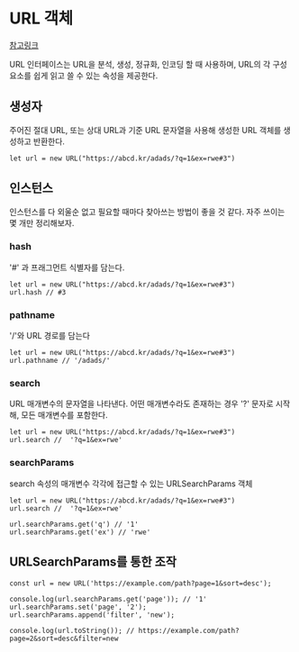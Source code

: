 # URL 객체

[참고링크](https://developer.mozilla.org/ko/docs/Web/API/URL)

URL 인터페이스는 URL을 분석, 생성, 정규화, 인코딩 할 때 사용하며, URL의 각 구성요소를 쉽게 읽고 쓸 수 있는 속성을 제공한다.

## 생성자

주어진 절대 URL, 또는 상대 URL과 기준 URL 문자열을 사용해 생성한 URL 객체를 생성하고 반환한다.

    let url = new URL("https://abcd.kr/adads/?q=1&ex=rwe#3")

## 인스턴스

인스턴스를 다 외울순 없고 필요할 때마다 찾아쓰는 방법이 좋을 것 같다. 자주 쓰이는 몇 개만 정리해보자.

### hash

'#' 과 프래그먼트 식별자를 담는다.

    let url = new URL("https://abcd.kr/adads/?q=1&ex=rwe#3")
    url.hash // #3

### pathname

'/'와 URL 경로를 담는다

    let url = new URL("https://abcd.kr/adads/?q=1&ex=rwe#3")
    url.pathname // '/adads/'


### search

URL 매개변수의 문자열을 나타낸다. 어떤 매개변수라도 존재하는 경우 '?' 문자로 시작해, 모든 매개변수를 포함한다.

    let url = new URL("https://abcd.kr/adads/?q=1&ex=rwe#3")
    url.search //  '?q=1&ex=rwe'

### searchParams

search 속성의 매개변수 각각에 접근할 수 있는 URLSearchParams 객체

    let url = new URL("https://abcd.kr/adads/?q=1&ex=rwe#3")
    url.search //  '?q=1&ex=rwe'

    url.searchParams.get('q') // '1'
    url.searchParams.get('ex') // 'rwe'


## URLSearchParams를 통한 조작

    const url = new URL('https://example.com/path?page=1&sort=desc');

    console.log(url.searchParams.get('page')); // '1'
    url.searchParams.set('page', '2');
    url.searchParams.append('filter', 'new');

    console.log(url.toString()); // https://example.com/path?page=2&sort=desc&filter=new

